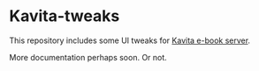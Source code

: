 # Kavita-tweaks

This repository includes some UI tweaks for [Kavita e-book server](https://github.com/Kareadita/Kavita).

More documentation perhaps soon. Or not.
